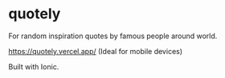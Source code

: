 # quotely
For random inspiration quotes by famous people around world.

https://quotely.vercel.app/ (Ideal for mobile devices) 

Built with Ionic.

